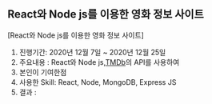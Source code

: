 ## React와 Node js를 이용한 영화 정보 사이트

[React와 Node js를 이용한 영화 정보 사이트]
1. 진행기간: 2020년 12월 7일 ~ 2020년 12월 25일
2. 주요내용 : React와 Node js,[TMDb](https://www.themoviedb.org/?language=ko)의 API를 사용하여 
3. 본인이 기여한점
4. 사용한 Skill: React, Node, MongoDB, Express JS 
5. 결과 : 
